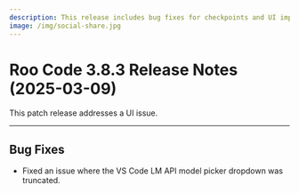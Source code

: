 ```yaml
---
description: This release includes bug fixes for checkpoints and UI improvements.
image: /img/social-share.jpg
---
```


# Roo Code 3.8.3 Release Notes (2025-03-09)

This patch release addresses a UI issue.

---

## Bug Fixes

*   Fixed an issue where the VS Code LM API model picker dropdown was truncated.